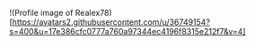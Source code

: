 !(Profile image of Realex78)[https://avatars2.githubusercontent.com/u/36749154?s=400&u=17e386cfc0777a760a97344ec4196f8315e212f7&v=4]
